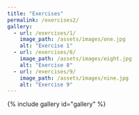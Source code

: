 ```yaml
---
title: "Exercises"
permalink: /exercises2/
gallery:
  - url: /exercises/1/
    image_path: /assets/images/one.jpg
    alt: "Exercise 1"
  - url: /exercises/8/
    image_path: /assets/images/eight.jpg
    alt: "Exercise 8"
  - url: /exercises/9/
    image_path: /assets/images/nine.jpg
    alt: "Exercise 9"
---
```


{% include gallery id="gallery" %}
